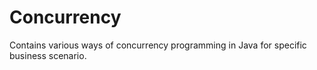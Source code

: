 # Concurrency
Contains various ways of concurrency programming in Java for specific business scenario.
